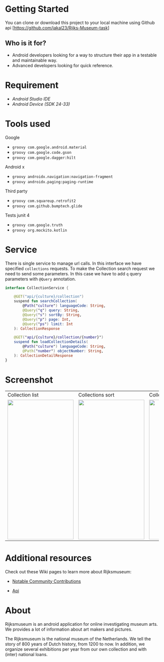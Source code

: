 # Getting Started

You can clone or download this project to your local machine using Github
api [https://github.com/jakal23/Rijks-Museum-task]

## Who is it for?

* Android developers looking for a way to structure their app in a testable and maintainable way.
* Advanced developers looking for quick reference.

# Requirement

- *Android Studio IDE*
- *Android Device (SDK 24-33)*

# Tools used

Google

- ```groovy com.google.android.material```
- ```groovy com.google.code.gson```
- ```groovy com.google.dagger:hilt```

Android x

- ```groovy androidx.navigation:navigation-fragment```
- ```groovy androidx.paging:paging-runtime```

Third party

- ```groovy com.squareup.retrofit2```
- ```groovy com.github.bumptech.glide```

Tests junit 4

- ```groovy com.google.truth```
- ```groovy org.mockito.kotlin```

# Service

There is single service to manage url calls. In this interface we have specified ```collections```
requests.
To make the Collection search request we need to send some parameters. In this case we have to
add ```q``` query parameters with ```@Query``` annotation.

```kotlin 
interface CollectionService {

    @GET("api/{culture}/collection")
    suspend fun searchCollection(
        @Path("culture") languageCode: String,
        @Query("q") query: String,
        @Query("s") sortBy: String,
        @Query("p") page: Int,
        @Query("ps") limit: Int
    ): CollectionResponse

    @GET("api/{culture}/collection/{number}")
    suspend fun loadCollectionDetails(
        @Path("culture") languageCode: String,
        @Path("number") objectNumber: String,
    ): CollectionDetailResponse
}
```

# Screenshot

<table>
  <tr>
    <td>Collection list</td>
    <td>Collections sort</td>
    <td>Collection detail</td>
  </tr>
  <tr>
    <td><img src="https://user-images.githubusercontent.com/9334960/233311089-6989427b-abee-4428-9779-9510e0c2a134.png" width=216 height=456></td>
    <td><img src="https://user-images.githubusercontent.com/9334960/233311910-4868f06b-45ea-44a8-ae4b-95b7cb752a24.png" width=216 height=456></td>
    <td><img src="https://user-images.githubusercontent.com/9334960/233311131-8dc4cdcb-2f1c-4b8e-8019-3d94fc356ea4.png" width=216 height=456></td>
  </tr>
 </table>

# Additional resources

Check out these Wiki pages to learn more about Rijksmuseum:

- [Notable Community Contributions](https://en.wikipedia.org/wiki/Rijksmuseum)

- [Api](https://data.rijksmuseum.nl/object-metadata/api)

# About

Rijksmuseum is an android application for online investigating museum arts.
We provides a lot of information about art makers and pictures.

The Rijksmuseum is the national museum of the Netherlands.
We tell the story of 800 years of Dutch history, from 1200 to now.
In addition, we organize several exhibitions per year from our own collection and with (inter)
national loans.

